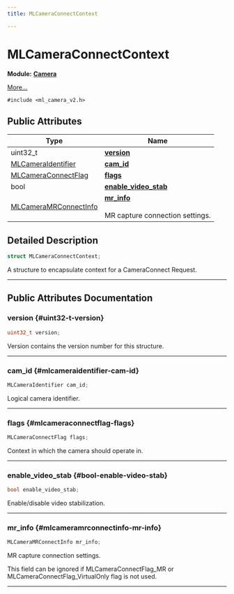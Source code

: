 ```yaml
---
title: MLCameraConnectContext

---
```


# MLCameraConnectContext

**Module:** **[Camera](/versioned_docs/version-02-Aug-2023/api-ref/api/Modules/group___camera/group___camera.md)**



 [More...](#detailed-description)


`#include <ml_camera_v2.h>`

## Public Attributes

| Type           | Name           |
| -------------- | -------------- |
| uint32_t | **[version](/versioned_docs/version-02-Aug-2023/api-ref/api/Modules/group___camera/struct_m_l_camera_connect_context.md#uint32-t-version)**  |
| [MLCameraIdentifier](/versioned_docs/version-02-Aug-2023/api-ref/api/Modules/group___camera/group___camera.md#enums-mlcameraidentifier) | **[cam_id](/versioned_docs/version-02-Aug-2023/api-ref/api/Modules/group___camera/struct_m_l_camera_connect_context.md#mlcameraidentifier-cam-id)**  |
| [MLCameraConnectFlag](/versioned_docs/version-02-Aug-2023/api-ref/api/Modules/group___camera/group___camera.md#enums-mlcameraconnectflag) | **[flags](/versioned_docs/version-02-Aug-2023/api-ref/api/Modules/group___camera/struct_m_l_camera_connect_context.md#mlcameraconnectflag-flags)**  |
| bool | **[enable_video_stab](/versioned_docs/version-02-Aug-2023/api-ref/api/Modules/group___camera/struct_m_l_camera_connect_context.md#bool-enable-video-stab)**  |
| [MLCameraMRConnectInfo](/versioned_docs/version-02-Aug-2023/api-ref/api/Modules/group___camera/struct_m_l_camera_m_r_connect_info.md) | **[mr_info](/versioned_docs/version-02-Aug-2023/api-ref/api/Modules/group___camera/struct_m_l_camera_connect_context.md#mlcameramrconnectinfo-mr-info)** <br></br>MR capture connection settings.  |

## Detailed Description

```cpp
struct MLCameraConnectContext;
```


A structure to encapsulate context for a CameraConnect Request. 





-----------
## Public Attributes Documentation

### version {#uint32-t-version}

```cpp
uint32_t version;
```


Version contains the version number for this structure. 





-----------

### cam_id {#mlcameraidentifier-cam-id}

```cpp
MLCameraIdentifier cam_id;
```


Logical camera identifier. 





-----------

### flags {#mlcameraconnectflag-flags}

```cpp
MLCameraConnectFlag flags;
```


Context in which the camera should operate in. 





-----------

### enable_video_stab {#bool-enable-video-stab}

```cpp
bool enable_video_stab;
```


Enable/disable video stabilization. 





-----------

### mr_info {#mlcameramrconnectinfo-mr-info}

```cpp
MLCameraMRConnectInfo mr_info;
```

MR capture connection settings. 

This field can be ignored if MLCameraConnectFlag_MR or MLCameraConnectFlag_VirtualOnly flag is not used. 





-----------


